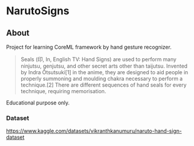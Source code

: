 # NarutoSigns

## About

Project for learning CoreML framework by hand gesture recognizer.

> Seals (印, In, English TV: Hand Signs) are used to perform many ninjutsu, genjutsu, and other secret arts other than taijutsu. Invented by Indra Ōtsutsuki[1] in the anime, they are designed to aid people in properly summoning and moulding chakra necessary to perform a technique.[2] There are different sequences of hand seals for every technique, requiring memorisation.

Educational purpose only.

### Dataset
https://www.kaggle.com/datasets/vikranthkanumuru/naruto-hand-sign-dataset
